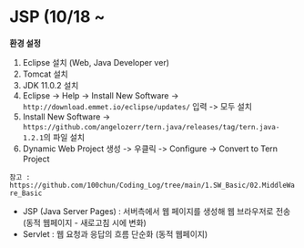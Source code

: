 # JSP (10/18 ~
**환경 설정**
1. Eclipse 설치 (Web, Java Developer ver)
2. Tomcat 설치
3. JDK 11.0.2 설치
4. Eclipse -> Help -> Install New Software -> ```http://download.emmet.io/eclipse/updates/``` 입력 -> 모두 설치
5. Install New Software -> ```https://github.com/angelozerr/tern.java/releases/tag/tern.java-1.2.1```의 파일 설치
6. Dynamic Web Project 생성 -> 우클릭 -> Configure -> Convert to Tern Project
          
```참고 : https://github.com/100chun/Coding_Log/tree/main/1.SW_Basic/02.MiddleWare_Basic```

* JSP (Java Server Pages) : 서버측에서 웹 페이지를 생성해 웹 브라우저로 전송 (동적 웹페이지 - 새로고침 시에 변화)
* Servlet : 웹 요청과 응답의 흐름 단순화 (동적 웹페이지)

